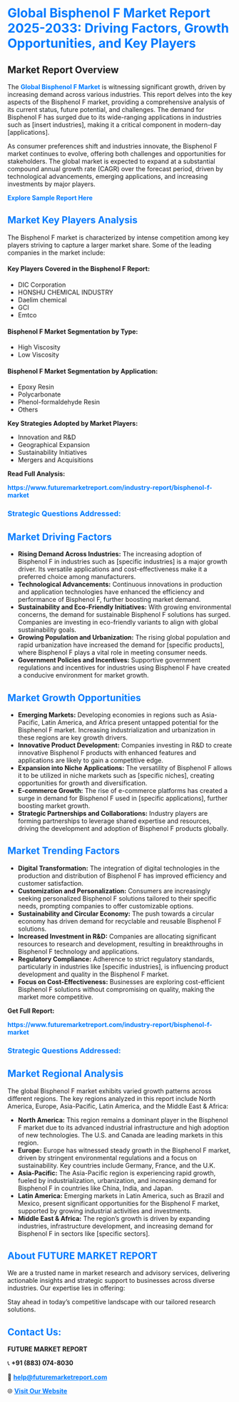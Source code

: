 <h1 style="color: #007BFF;">Global Bisphenol F Market Report 2025-2033: Driving Factors, Growth Opportunities, and Key Players</h1>

<section id="overview">
<h2>Market Report Overview</h2>
<p>The <a href="https://www.futuremarketreport.com/industry-report/bisphenol-f-market" style="color: #007BFF; text-decoration: none;"><strong>Global Bisphenol F Market</strong></a> is witnessing significant growth, driven by increasing demand across various industries. This report delves into the key aspects of the Bisphenol F market, providing a comprehensive analysis of its current status, future potential, and challenges. The demand for Bisphenol F has surged due to its wide-ranging applications in industries such as [insert industries], making it a critical component in modern-day [applications].</p>
<p>As consumer preferences shift and industries innovate, the Bisphenol F market continues to evolve, offering both challenges and opportunities for stakeholders. The global market is expected to expand at a substantial compound annual growth rate (CAGR) over the forecast period, driven by technological advancements, emerging applications, and increasing investments by major players.</p>
</section>

<section id="overview">
<p><a href="https://www.futuremarketreport.com/request-sample/reportId=27190" style="color: #007BFF; text-decoration: none;"><strong>Explore Sample Report Here</strong></a></p>
</section>

<section id="key-players">
<h2 style="color: #007BFF;">Market Key Players Analysis</h2>
<p>The Bisphenol F market is characterized by intense competition among key players striving to capture a larger market share. Some of the leading companies in the market include:</p>
<h4>Key Players Covered in the Bisphenol F Report:</h4>
<ul><li>DIC Corporation</li><li>HONSHU CHEMICAL INDUSTRY</li><li>Daelim chemical</li><li>GCI</li><li>Emtco</li></ul>
<h4>Bisphenol F Market Segmentation by Type:</h4>
<ul><li>High Viscosity</li><li>Low Viscosity</li></ul>

<h4>Bisphenol F Market Segmentation by Application:</h4>
<ul><li>Epoxy Resin</li><li>Polycarbonate</li><li>Phenol-formaldehyde Resin</li><li>Others</li></ul>
<p><strong>Key Strategies Adopted by Market Players:</strong></p>
<ul>
<li>Innovation and R&D</li>
<li>Geographical Expansion</li>
<li>Sustainability Initiatives</li>
<li>Mergers and Acquisitions</li>
</ul>
</section>

<section>
<p><strong>Read Full Analysis: </strong></p><a href="https://www.futuremarketreport.com/industry-report/bisphenol-f-market" style="color: #007BFF; text-decoration: none;"><strong>https://www.futuremarketreport.com/industry-report/bisphenol-f-market</strong></a>
<h3 style="color: #007BFF;">Strategic Questions Addressed:</h3>
</section>

<section id="driving-factors">
<h2 style="color: #007BFF;">Market Driving Factors</h2>
<ul>
<li><strong>Rising Demand Across Industries:</strong> The increasing adoption of Bisphenol F in industries such as [specific industries] is a major growth driver. Its versatile applications and cost-effectiveness make it a preferred choice among manufacturers.</li>
<li><strong>Technological Advancements:</strong> Continuous innovations in production and application technologies have enhanced the efficiency and performance of Bisphenol F, further boosting market demand.</li>
<li><strong>Sustainability and Eco-Friendly Initiatives:</strong> With growing environmental concerns, the demand for sustainable Bisphenol F solutions has surged. Companies are investing in eco-friendly variants to align with global sustainability goals.</li>
<li><strong>Growing Population and Urbanization:</strong> The rising global population and rapid urbanization have increased the demand for [specific products], where Bisphenol F plays a vital role in meeting consumer needs.</li>
<li><strong>Government Policies and Incentives:</strong> Supportive government regulations and incentives for industries using Bisphenol F have created a conducive environment for market growth.</li>
</ul>
</section>

<section id="growth-opportunities">
<h2 style="color: #007BFF;">Market Growth Opportunities</h2>
<ul>
<li><strong>Emerging Markets:</strong> Developing economies in regions such as Asia-Pacific, Latin America, and Africa present untapped potential for the Bisphenol F market. Increasing industrialization and urbanization in these regions are key growth drivers.</li>
<li><strong>Innovative Product Development:</strong> Companies investing in R&D to create innovative Bisphenol F products with enhanced features and applications are likely to gain a competitive edge.</li>
<li><strong>Expansion into Niche Applications:</strong> The versatility of Bisphenol F allows it to be utilized in niche markets such as [specific niches], creating opportunities for growth and diversification.</li>
<li><strong>E-commerce Growth:</strong> The rise of e-commerce platforms has created a surge in demand for Bisphenol F used in [specific applications], further boosting market growth.</li>
<li><strong>Strategic Partnerships and Collaborations:</strong> Industry players are forming partnerships to leverage shared expertise and resources, driving the development and adoption of Bisphenol F products globally.</li>
</ul>
</section>

<section id="trending-factors">
<h2 style="color: #007BFF;">Market Trending Factors</h2>
<ul>
<li><strong>Digital Transformation:</strong> The integration of digital technologies in the production and distribution of Bisphenol F has improved efficiency and customer satisfaction.</li>
<li><strong>Customization and Personalization:</strong> Consumers are increasingly seeking personalized Bisphenol F solutions tailored to their specific needs, prompting companies to offer customizable options.</li>
<li><strong>Sustainability and Circular Economy:</strong> The push towards a circular economy has driven demand for recyclable and reusable Bisphenol F solutions.</li>
<li><strong>Increased Investment in R&D:</strong> Companies are allocating significant resources to research and development, resulting in breakthroughs in Bisphenol F technology and applications.</li>
<li><strong>Regulatory Compliance:</strong> Adherence to strict regulatory standards, particularly in industries like [specific industries], is influencing product development and quality in the Bisphenol F market.</li>
<li><strong>Focus on Cost-Effectiveness:</strong> Businesses are exploring cost-efficient Bisphenol F solutions without compromising on quality, making the market more competitive.</li>
</ul>
</section>

<section>
<p><strong>Get Full Report: </strong></p><a href="https://www.futuremarketreport.com/industry-report/bisphenol-f-market" style="color: #007BFF; text-decoration: none;"><strong>https://www.futuremarketreport.com/industry-report/bisphenol-f-market</strong></a>
<h3 style="color: #007BFF;">Strategic Questions Addressed:</h3>
</section>


<section id="regional-analysis">
<h2 style="color: #007BFF;">Market Regional Analysis</h2>
<p>The global Bisphenol F market exhibits varied growth patterns across different regions. The key regions analyzed in this report include North America, Europe, Asia-Pacific, Latin America, and the Middle East & Africa:</p>
<ul>
<li><strong>North America:</strong> This region remains a dominant player in the Bisphenol F market due to its advanced industrial infrastructure and high adoption of new technologies. The U.S. and Canada are leading markets in this region.</li>
<li><strong>Europe:</strong> Europe has witnessed steady growth in the Bisphenol F market, driven by stringent environmental regulations and a focus on sustainability. Key countries include Germany, France, and the U.K.</li>
<li><strong>Asia-Pacific:</strong> The Asia-Pacific region is experiencing rapid growth, fueled by industrialization, urbanization, and increasing demand for Bisphenol F in countries like China, India, and Japan.</li>
<li><strong>Latin America:</strong> Emerging markets in Latin America, such as Brazil and Mexico, present significant opportunities for the Bisphenol F market, supported by growing industrial activities and investments.</li>
<li><strong>Middle East & Africa:</strong> The region’s growth is driven by expanding industries, infrastructure development, and increasing demand for Bisphenol F in sectors like [specific sectors].</li>
</ul>
</section>

<footer>
<h2 style="color: #007BFF;">About FUTURE MARKET REPORT</h2>
<p>We are a trusted name in market research and advisory services, delivering actionable insights and strategic support to businesses across diverse industries. Our expertise lies in offering:</p>

<p>Stay ahead in today’s competitive landscape with our tailored research solutions.</p>

<h2 style="color: #007BFF;">Contact Us:</h2>
<p><strong>FUTURE MARKET REPORT</strong></p>
<p>📞 <strong>+91 (883) 074-8030</strong></p>
<p>📧 <strong><a href="mailto:help@futuremarketreport.com" style="color: #007BFF;">help@futuremarketreport.com</a></strong></p>
<p>🌐 <strong><a href="https://www.futuremarketreport.com/" style="color: #007BFF;">Visit Our Website</a></strong></p>
</footer>
